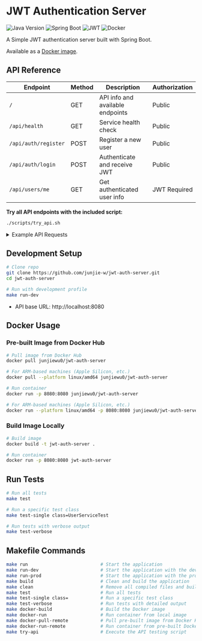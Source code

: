 # JWT Authentication Server

![Java Version](https://img.shields.io/badge/java-21-blue)
![Spring Boot](https://img.shields.io/badge/Spring%20Boot-3.4.3-green)
![JWT](https://img.shields.io/badge/JWT-Authentication-orange)
![Docker](https://img.shields.io/badge/Docker-enabled-blue)

A Simple JWT authentication server built with Spring Boot.

Available as a [Docker image](https://hub.docker.com/r/junjiewu0/jwt-auth-server).

## API Reference

| Endpoint | Method | Description | Authorization |
|----------|--------|-------------|---------------|
| `/` | GET | API info and available endpoints | Public |
| `/api/health` | GET | Service health check | Public |
| `/api/auth/register` | POST | Register a new user | Public |
| `/api/auth/login` | POST | Authenticate and receive JWT | Public |
| `/api/users/me` | GET | Get authenticated user info | JWT Required |

**Try all API endpoints with the included script:**

```bash
./scripts/try_api.sh
```

<details>
<summary>Example API Requests</summary>

### API Info

```bash
curl http://localhost:8080/
```

### Health Check

```bash
curl http://localhost:8080/api/health
```

### Register User

```bash
curl -X POST http://localhost:8080/api/auth/register \
  -H "Content-Type: application/json" \
  -d '{
    "username": "newuser",
    "email": "user@example.com",
    "password": "password123"
  }'
```

### Login

```bash
curl -X POST http://localhost:8080/api/auth/login \
  -H "Content-Type: application/json" \
  -d '{
    "username": "newuser",
    "password": "password123"
  }'
```

### Get Current User Info

```bash
curl -H "Authorization: Bearer JWT_TOKEN" \
  http://localhost:8080/api/users/me
```

</details>

## Development Setup

```bash
# Clone repo
git clone https://github.com/junjie-w/jwt-auth-server.git
cd jwt-auth-server

# Run with development profile
make run-dev
```

- API base URL: http://localhost:8080

## Docker Usage

### Pre-built Image from Docker Hub

```bash
# Pull image from Docker Hub
docker pull junjiewu0/jwt-auth-server

# For ARM-based machines (Apple Silicon, etc.)
docker pull --platform linux/amd64 junjiewu0/jwt-auth-server

# Run container
docker run -p 8080:8080 junjiewu0/jwt-auth-server 

# For ARM-based machines (Apple Silicon, etc.)
docker run --platform linux/amd64 -p 8080:8080 junjiewu0/jwt-auth-server
```

### Build Image Locally

```bash
# Build image
docker build -t jwt-auth-server .

# Run container
docker run -p 8080:8080 jwt-auth-server
```

## Run Tests

```bash
# Run all tests
make test

# Run a specific test class
make test-single class=UserServiceTest

# Run tests with verbose output
make test-verbose
```

## Makefile Commands

```bash
make run                           # Start the application  
make run-dev                       # Start the application with the development profile  
make run-prod                      # Start the application with the production profile  
make build                         # Clean and build the application  
make clean                         # Remove all compiled files and build artifacts  
make test                          # Run all tests  
make test-single class=            # Run a specific test class 
make test-verbose                  # Run tests with detailed output  
make docker-build                  # Build the Docker image
make docker-run                    # Run container from local image
make docker-pull-remote            # Pull pre-built image from Docker Hub
make docker-run-remote             # Run container from pre-built Docker Hub image
make try-api                       # Execute the API testing script  
```
